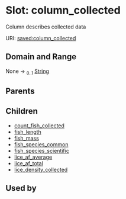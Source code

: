 
# Slot: column_collected

Column describes collected data

URI: [saved:column_collected](https://marine.gov.scot/metadata/saved/schema/column_collected)


## Domain and Range

None &#8594;  <sub>0..1</sub> [String](types/String.md)

## Parents


## Children

 *  [count_fish_collected](count_fish_collected.md)
 *  [fish_length](fish_length.md)
 *  [fish_mass](fish_mass.md)
 *  [fish_species_common](fish_species_common.md)
 *  [fish_species_scientific](fish_species_scientific.md)
 *  [lice_af_average](lice_af_average.md)
 *  [lice_af_total](lice_af_total.md)
 *  [lice_density_collected](lice_density_collected.md)

## Used by

